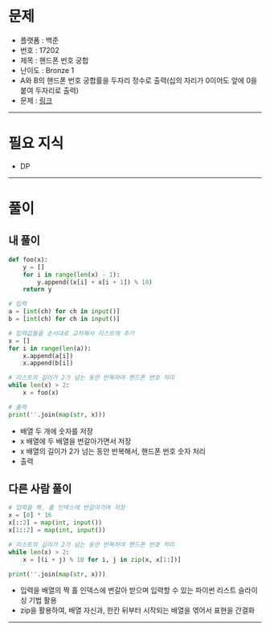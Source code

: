 # 문제
- 플랫폼 : 백준
- 번호 : 17202
- 제목 : 핸드폰 번호 궁합
- 난이도 : Bronze 1
- A와 B의 핸드폰 번호 궁합률을 두자리 정수로 출력(십의 자리가 0이어도 앞에 0을 붙여 두자리로 출력)
- 문제 : <a href="https://www.acmicpc.net/problem/17202" target="_blank">링크</a>

---

# 필요 지식
- DP

---

# 풀이

## 내 풀이
```python
def foo(x):
    y = []
    for i in range(len(x) - 1):
        y.append((x[i] + x[i + 1]) % 10)
    return y

# 입력
a = [int(ch) for ch in input()]
b = [int(ch) for ch in input()]

# 입력값들을 순서대로 교차해서 리스트에 추가
x = []
for i in range(len(a)):
    x.append(a[i])
    x.append(b[i])

# 리스트의 길이가 2가 넘는 동안 반복하여 핸드폰 번호 처리
while len(x) > 2:
    x = foo(x)

# 출력
print(''.join(map(str, x)))
```
- 배열 두 개에 숫자를 저장
- x 배열에 두 배열을 번갈아가면서 저장
- x 배열의 길이가 2가 넘는 동안 반복해서, 핸드폰 번호 숫자 처리
- 출력

## 다른 사람 풀이
```python
# 입력을 짝, 홀 인덱스에 번갈아가며 저장
x = [0] * 16
x[::2] = map(int, input())
x[1::2] = map(int, input())

# 리스트의 길이가 2가 넘는 동안 반복하여 핸드폰 번호 처리
while len(x) > 2:
    x = [(i + j) % 10 for i, j in zip(x, x[1:])]

print(''.join(map(str, x)))
```
- 입력을 배열의 짝 홀 인덱스에 번갈아 받으며 입력할 수 있는 파이썬 리스트 슬라이싱 기법 활용
- zip을 활용하여, 배열 자신과, 한칸 뒤부터 시작되는 배열을 엮어서 표현을 간결화

---
